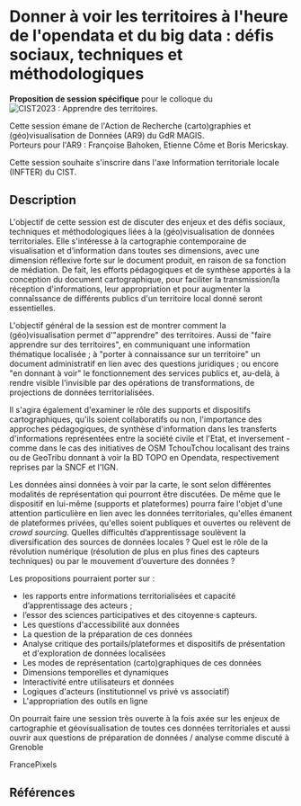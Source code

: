 # Donner à voir les territoires à l'heure de l'opendata et du big data : défis sociaux, techniques et méthodologiques

**Proposition de session spécifique** pour le colloque du ![CIST2023 : Apprendre des territoires](https://cist2023.sciencesconf.org/resource/page/id/4).</p>
Cette session émane de l'Action de Recherche (carto)graphies et (géo)visualisation de Données (AR9) du GdR MAGIS.</br>
Porteurs pour l'AR9 : Françoise Bahoken, Etienne Côme et Boris Mericskay.

Cette session souhaite s'inscrire dans l'axe Information territoriale locale (INFTER) du CIST.

## Description
L'objectif de cette session est de discuter des enjeux et des défis sociaux, techniques et méthodologiques liées à la (géo)visualisation de données territoriales. 
Elle s'intéresse à la cartographie contemporaine de visualisation et d’information dans toutes ses dimensions, avec une dimension réflexive forte sur le document  produit, en raison de sa fonction de médiation. De fait, les efforts pédagogiques et de synthèse apportés à la conception du document cartographique, pour faciliter la transmission/la réception d'informations, leur appropriation et pour augmenter la connaîssance de différents publics d'un territoire local donné seront essentielles.

L'objectif général de la session est de montrer comment la (géo)visualisation permet d'"apprendre" des territoires. Aussi de "faire apprendre sur des territoires", en communiquant une information thématique localisée ; à "porter à connaissance sur un territoire" un document administratif en lien avec des questions juridiques ; ou encore "en donnant à voir" le fonctionnement des services publics et, au-delà, à rendre visible l'invisible par des opérations de transformations, de projections de données territorialisées. 

Il s'agira également  d'examiner le rôle des supports et dispositifs cartographiques, qu'ils soient collaboratifs ou non, l'importance des approches pédagogiques, de synthèse d'information dans les transferts d'informations représentées entre la société civile et l'Etat, et inversement - comme dans le cas des initiatives de OSM TchouTchou localisant des trains ou de GeoTribu donnant à voir la BD TOPO en Opendata, respectivement reprises par la SNCF et l'IGN.

Les données ainsi données à voir par la carte, le sont selon différentes modalités de représentation qui pourront être discutées. De même que le dispositif en lui-même (supports et plateformes) pourra faire l'objet d'une attention particulière en lien avec les données territoriales, qu'elles émanent de plateformes privées, qu'elles soient publiques et ouvertes ou relèvent de _crowd sourcing_. Quelles difficultés d’apprentissage soulèvent la diversification des sources de données locales ? Quel est le rôle de la révolution numérique (résolution de plus en plus fines des capteurs techniques) ou par le mouvement d’ouverture des données ? 

Les propositions pourraient porter sur :

- les rapports entre informations territorialisées et capacité d’apprentissage des acteurs ;
- l’essor des sciences participatives et des citoyenne·s capteurs.
- Les questions d'accessibilité aux données
- La question de la préparation de ces données
- Analyse critique des portails/plateformes et dispositifs de présentation et d'exploration de données localisées
- Les modes de représentation (carto)graphiques de ces données
- Dimensions temporelles et dynamiques
- Interactivité entre utilisateurs et données
- Logiques d'acteurs (institutionnel vs privé vs associatif)
- L'appropriation des outils en ligne

On pourrait faire une session très ouverte à la fois axée sur les enjeux de cartographie et géovisualisation de toutes ces données territoriales et aussi ouvrir aux questions de préparation de données / analyse comme discuté à Grenoble


FrancePixels


## Références

